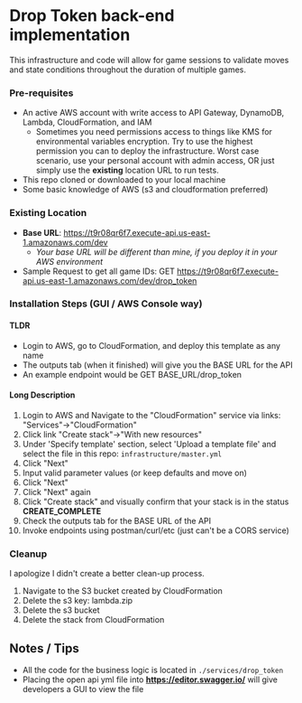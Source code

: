 # Drop Token back-end implementation
This infrastructure and code will allow for game sessions to validate moves and state conditions throughout the duration of multiple games.

### Pre-requisites
- An active AWS account with write access to API Gateway, DynamoDB, Lambda, CloudFormation, and IAM
  - Sometimes you need permissions access to things like KMS for environmental variables encryption. Try to use the highest permission you can to deploy the infrastructure. Worst case scenario, use your personal account with admin access, OR just simply use the **existing** location URL to run tests.
- This repo cloned or downloaded to your local machine
- Some basic knowledge of AWS (s3 and cloudformation preferred)

### Existing Location
- **Base URL**: https://t9r08qr6f7.execute-api.us-east-1.amazonaws.com/dev
  - *Your base URL will be different than mine, if you deploy it in your AWS environment*
- Sample Request to get all game IDs: GET https://t9r08qr6f7.execute-api.us-east-1.amazonaws.com/dev/drop_token

### Installation Steps (GUI / AWS Console way)
#### TLDR
- Login to AWS, go to CloudFormation, and deploy this template as any name
- The outputs tab (when it finished) will give you the BASE URL for the API
- An example endpoint would be GET BASE_URL/drop_token

#### Long Description
1. Login to AWS and Navigate to the "CloudFormation" service via links: "Services"->"CloudFormation"
2. Click link "Create stack"->"With new resources"
3. Under 'Specify template' section, select 'Upload a template file' and select the file in this repo: ```infrastructure/master.yml```
4. Click "Next"
5. Input valid parameter values (or keep defaults and move on)
6. Click "Next"
7. Click "Next" again
8. Click "Create stack" and visually confirm that your stack is in the status **CREATE_COMPLETE** 
9. Check the outputs tab for the BASE URL of the API
10. Invoke endpoints using postman/curl/etc (just can't be a CORS service)

### Cleanup
I apologize I didn't create a better clean-up process.
1. Navigate to the S3 bucket created by CloudFormation
2. Delete the s3 key: lambda.zip
3. Delete the s3 bucket
4. Delete the stack from CloudFormation

## Notes / Tips
- All the code for the business logic is located in `./services/drop_token`
- Placing the open api yml file into **https://editor.swagger.io/** will give developers a GUI to view the file
